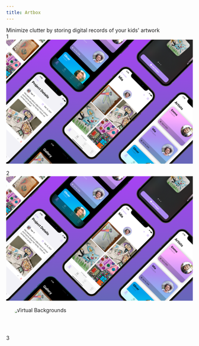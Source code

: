 ```yaml
---
title: Artbox
---
```

Minimize clutter by storing digital records of your kids' artwork  
1
![](/assets/promo2.png)

2
![](assets/promo2.png)

3
<a href="https://apps.apple.com/us/app/virtual-backgrounds/id1506825381?itscg=30200&amp;itsct=apps_box_appicon" style="width: 170px; height: 170px; border-top-left-radius: 22%; border-top-right-radius: 22%; border-bottom-right-radius: 22%; border-bottom-left-radius: 22%; overflow: hidden; display: inline-block; vertical-align: middle;"><img src="https://is3-ssl.mzstatic.com/image/thumb/Purple125/v4/05/8e/fb/058efb27-c681-26e7-2283-ff8c0fa3db8c/AppIcon-0-1x_U007emarketing-0-7-0-85-220.png/540x540bb.jpg&h=37e9cc65d92d20e45c27354f6b010a80" alt="Virtual Backgrounds" style="width: 170px; height: 170px; border-top-left-radius: 22%; border-top-right-radius: 22%; border-bottom-right-radius: 22%; border-bottom-left-radius: 22%; overflow: hidden; display: inline-block; vertical-align: middle;"></a>
